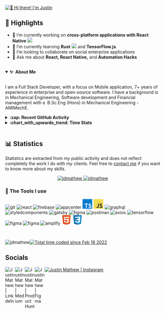 [<img src="https://user-images.githubusercontent.com/17250443/154528290-f80436ad-435e-47f1-9611-e020579c25e9.gif" alt="👋 Hi there! I'm Justin" title="👋 Hi there! I'm Justin )"/>](https://github.com/JDMathew/)

## :book: Highlights 
- 🔭 I’m currently working on **cross-platform applications with React Native** <img src="https://tinyurl.com/rngithub" width="15px" />
- 🌱 I’m currently learning **Rust**  <img src="https://tinyurl.com/2s3f82sy" width="15px" /> and **TensorFlow.js**.
- 👯 I’m looking to collaborate on social enterprise applications 
- 💬 Ask me about  **React, React Native,** and **Automation Hacks**
<br />

<details open>
  <summary><b>✨&nbsp;&nbsp;About&nbsp;Me</b></summary>
  <br/>

I am a Full Stack Developer, with a focus on Mobile application, 7+ years of experience in enterprise and open-source software. I have a background is in Mechanical Engineering, Software development and Financial management with a B.Sc.Eng (Hons) in Mechanical Engineering - AMIMechE.


<!-- Most of my leisure time is .... -->

<!-- ### Awards and Achievements
- Won the 1st edition of ..
- Won ... -->
</details> 

<!--   https://github.com/Readme-Workflows/recent-activity -->
<!--   https://github.com/marketplace/actions/github-activity-readme -->
<details>
  <summary><b>:zap: Recent GitHub Activity</b></summary>
  
<!--RECENT_ACTIVITY:start-->
1. ⭐ Starred [charmbracelet/vhs](https://github.com/charmbracelet/vhs)<br>
2. ⭐ Starred [Flipkart/recyclerlistview](https://github.com/Flipkart/recyclerlistview)<br>
3. 💬 Commented on [#2144](https://github.com/software-mansion/react-native-reanimated/issues/2144#issuecomment-1526578999) in [software-mansion/react-native-reanimated](https://github.com/software-mansion/react-native-reanimated)<br>
4. ⭐ Starred [zoontek/react-native-permissions](https://github.com/zoontek/react-native-permissions)<br>
5. ⭐ Starred [ios-control/ios-deploy](https://github.com/ios-control/ios-deploy)<br>
<!--RECENT_ACTIVITY:end-->

<!--RECENT_ACTIVITY:last_update-->
Last Updated: Wednesday, May 31st, 2023, 12:31:38 AM
<!--RECENT_ACTIVITY:last_update_end-->

</details>

<details>
  <summary><b>:chart_with_upwards_trend: Time Stats</b></summary>
  
[![Wwakatime stats](https://github-readme-stats.vercel.app/api/wakatime?username=jdmathew&hide_title=true&hide_border=true&langs_count=5&bg_color=00000000&text_color=777)](https://wakatime.com/@jdmathew)
  
</details>

<!-- 📊 **Weekly development breakdown** -->
<!-- https://github.com/athul/waka-readme -->
<!--START_SECTION:waka-->
<!-- Week: 11 July, 2020 - 17 July, 2020 -->
<!-- 
```text
Python      8 hrs 52 mins       ███████████████████░░░░░░   75.87 %
Go          1 hr 15 mins        ██░░░░░░░░░░░░░░░░░░░░░░░   10.79 %
Markdown    52 mins             █░░░░░░░░░░░░░░░░░░░░░░░░   07.43 %
Docker      16 mins             ░░░░░░░░░░░░░░░░░░░░░░░░░   02.32 %
YAML        7 mins              ░░░░░░░░░░░░░░░░░░░░░░░░░   01.07 %
```
 -->
<!--END_SECTION:waka-->


<!-- ### My Most Recent Blog Posts -->
<!-- MEDIUM:START -->

<!-- MEDIUM:END -->

<!-- <hr /> -->

<br />

## :bar_chart: Statistics
<p>Statistics are extracted from my public activity and does not reflect completely the work I do with my clients. Feel free to <a href="mailto:justindavidmathew@gmail.com" target="_blank">contact me</a> if you want to know more about my skills.</p>
<!-- See https://github.com/anuraghazra/github-readme-stats -->
<p align="center">
<a href="https://github.com/jdmathew">
  <img src="https://github-readme-stats.vercel.app/api?username=jdmathew&show_icons=true&theme=buefy&count_private=true" alt="jdmathew" height=180 width=45% />
</a>
<a href="https://github.com/jdmathew">
  <img src="https://github-readme-stats.vercel.app/api/top-langs/?username=jdmathew&layout=compact&hide=html&theme=buefy&langs_count=6" alt="jdmathew" height=180  width=45% />
  </a>
<!-- <a align="center" href="https://github.com/jdmathew">
  <img align="center" src="https://github-readme-stats.vercel.app/api/wakatime?username=jdmathew" alt="jdmathew" width=45% />
</a> -->
</p>

### :wrench: The Tools I use

<p align="left">
  <img src="https://www.vectorlogo.zone/logos/git-scm/git-scm-icon.svg" alt="git" width="32" height="32"/>
  <img src="https://www.vectorlogo.zone/logos/reactjs/reactjs-icon.svg" alt="react" width="32" height="32"/>
  <img src="https://cdn.worldvectorlogo.com/logos/firebase-1.svg" alt="firebase" width="32" height="32"/>
  <img src="https://www.vectorlogo.zone/logos/appcenterms/appcenterms-tile.svg" alt="appcenter" width="32" height="32"/>
  <img src="https://raw.githubusercontent.com/devicons/devicon/master/icons/typescript/typescript-original.svg" alt="typescript" width="32" height="32"/>
  <img src="https://raw.githubusercontent.com/devicons/devicon/master/icons/javascript/javascript-original.svg" alt="javascript" width="32" height="32"/>
  <img src="https://www.vectorlogo.zone/logos/graphql/graphql-icon.svg" alt="graphql" width="32" height="32"/>
  <img src="https://cdn-media-1.freecodecamp.org/images/1*p1TndLk3UsGPBsM7qHPZIw.png" alt="styledcomponents" width="32" height="32"/>
  <img src="https://www.vectorlogo.zone/logos/gatsbyjs/gatsbyjs-icon.svg" alt="gatsby" width="32" height="32"/>
  <img src="https://cms-react-testing.cdn.prismic.io/cms-react-testing/fd794b96-f464-432b-b79a-bf99341b2143_insomnia-logo-bug.svg" alt="figma" width="32" height="32"/>
<img src="https://tinyurl.com/yry65tsw" alt="postman" width="32" height="32" />
  <img src="https://axios-http.com/assets/logo.svg" alt="axios" width="32" height="32" />
  <img src="https://www.vectorlogo.zone/logos/tensorflow/tensorflow-icon.svg" alt="tensorflow" width="32" height="32"/>
  <img src="https://www.vectorlogo.zone/logos/figma/figma-icon.svg" alt="figma" width="32" height="32"/>
  <img src="https://www.vectorlogo.zone/logos/vuejs/vuejs-icon.svg" alt="figma" width="32" height="32"/>
  <img src="https://docs.amplify.aws/assets/logo-dark.svg" alt="amplify" width="32" height="32"/>
  <img src="https://raw.githubusercontent.com/devicons/devicon/master/icons/html5/html5-original.svg" alt="html5" width="32" height="32"/>
  <img src="https://raw.githubusercontent.com/devicons/devicon/master/icons/css3/css3-original.svg" alt="css3" width="32" height="32"/>

  <!-- <img src="https://cdn.worldvectorlogo.com/logos/nextjs-3.svg" alt="nextjs" width="32" height="32"/> -->
  <!-- <img src="https://www.vectorlogo.zone/logos/netlify/netlify-icon.svg" alt="netlify" width="32" height="32"/> -->

  <!-- <img src="https://raw.githubusercontent.com/devicons/devicon/master/icons/ruby/ruby-original.svg" alt="ruby" width="32" height="32"/>
  <img src="https://raw.githubusercontent.com/devicons/devicon/master/icons/rails/rails-original-wordmark.svg" alt="rails" width="32" height="32"/> -->

</p>

<br />

<!-- <h3>Things I code with</h3>
<p>
  <img alt="React" src="https://img.shields.io/badge/-React-45b8d8?style=flat-square&logo=react&logoColor=white" />
  <img alt="Webpack" src="https://img.shields.io/badge/-Webpack-8DD6F9?style=flat-square&logo=webpack&logoColor=white" /> 
  <img alt="Docker" src="https://img.shields.io/badge/-Docker-46a2f1?style=flat-square&logo=docker&logoColor=white" />
  <img alt="github actions" src="https://img.shields.io/badge/-Github_Actions-2088FF?style=flat-square&logo=github-actions&logoColor=white" />
  <img alt="Google Cloud Platform" src="https://img.shields.io/badge/-Google_Cloud_Platform-1a73e8?style=flat-square&logo=google-cloud&logoColor=white" />
  <img alt="TypeScript" src="https://img.shields.io/badge/-TypeScript-007ACC?style=flat-square&logo=typescript&logoColor=white" />
  <img alt="Insomnia" src="https://img.shields.io/badge/-Insomnia-5849BE?style=flat-square&logo=insomnia&logoColor=white" />
  <img alt="Apollo" src="https://img.shields.io/badge/-Apollo%20GraphQL-311C87?style=flat-square&logo=apollo-graphql&logoColor=white" />
  <img alt="Heroku" src="https://img.shields.io/badge/-Heroku-430098?style=flat-square&logo=heroku&logoColor=white" />
  <img alt="redux" src="https://img.shields.io/badge/-Redux-764ABC?style=flat-square&logo=redux&logoColor=white" />
  <img alt="ReactiveX" src="https://img.shields.io/badge/-RxJs-B7178C?style=flat-square&logo=reactivex&logoColor=white" />
  <img alt="GraphQL" src="https://img.shields.io/badge/-GraphQL-E10098?style=flat-square&logo=graphql&logoColor=white" />
  <img alt="Sass" src="https://img.shields.io/badge/-Sass-CC6699?style=flat-square&logo=sass&logoColor=white" />
  <img alt="Styled Components" src="https://img.shields.io/badge/-Styled_Components-db7092?style=flat-square&logo=styled-components&logoColor=white" />
  <img alt="git" src="https://img.shields.io/badge/-Git-F05032?style=flat-square&logo=git&logoColor=white" />
  <img alt="NestJs" src="https://img.shields.io/badge/-NestJs-ea2845?style=flat-square&logo=nestjs&logoColor=white" />
  <img alt="angular" src="https://img.shields.io/badge/-Angular-DD0031?style=flat-square&logo=angular&logoColor=white" />
  <img alt="npm" src="https://img.shields.io/badge/-NPM-CB3837?style=flat-square&logo=npm&logoColor=white" />
  <img alt="html5" src="https://img.shields.io/badge/-HTML5-E34F26?style=flat-square&logo=html5&logoColor=white" />
  <img alt="Brave browser" src="https://img.shields.io/badge/-Brave_Browser-FB542B?style=flat-square&logo=brave&logoColor=white" />
  <img alt="Rollup" src="https://img.shields.io/badge/-Rollup-EC4A3F?style=flat-square&logo=rollup.js&logoColor=white" />
  <img alt="d3js" src="https://img.shields.io/badge/-D3.js-F9A03C?style=flat-square&logo=d3.js&logoColor=white" />
  <img alt="Prettier" src="https://img.shields.io/badge/-Prettier-F7B93E?style=flat-square&logo=prettier&logoColor=white" />
  <img alt="MongoDB" src="https://img.shields.io/badge/-MongoDB-13aa52?style=flat-square&logo=mongodb&logoColor=white" />
  <img alt="Nodejs" src="https://img.shields.io/badge/-Nodejs-43853d?style=flat-square&logo=Node.js&logoColor=white" />
</p>
 -->


<a href="https://wakatime.com/@30db9f1d-2519-4a35-9c48-01c27f109f5e"><img src="https://wakatime.com/badge/user/30db9f1d-2519-4a35-9c48-01c27f109f5e.svg" alt="Total time coded since Feb 16 2022" /></a>
<a href="https://github.com/jdmathew">
  <img align="left" src="https://komarev.com/ghpvc/?username=jdmathew" alt="jdmathew" />
</a>
<br />


## Socials

<a href="https://www.linkedin.com/in/justin-mathew-25322087/">
  <img align="left" alt="Justin Mathew | LinkdeIn" width="32" src="https://cdn.jsdelivr.net/npm/simple-icons@v3/icons/linkedin.svg" />
</a>
<!-- <a href="https://dev.to/jdmathew">
  <img align="left" alt="Justin Mathew | DEV TO" width="32" src="https://cdn.jsdelivr.net/npm/simple-icons@v3/icons/dev-dot-to.svg" />
</a> -->
<a href="https://medium.com/@justindavidmathew">
  <img align="left" alt="Justin Mathew | Medium" width="32" src="https://cdn.jsdelivr.net/npm/simple-icons@v3/icons/medium.svg" />
</a>
<a href="https://www.producthunt.com/@justinmathew">
  <img align="left" alt="Justin Mathew | Product Hunt" width="32" src="https://cdn.jsdelivr.net/npm/simple-icons@v3/icons/producthunt.svg" />
</a>
<a href="https://www.figma.com/@jdmathew">
  <img align="left" alt="Justin Mathew | Figma" width="32" src="https://cdn.jsdelivr.net/npm/simple-icons@v3/icons/figma.svg" />
</a>
<a href="https://instagram.com/justindavidmathew">
  <img alt="Justin Mathew | Instagram" width="32" src="https://cdn.jsdelivr.net/npm/simple-icons@v3/icons/instagram.svg" />
</a>
<!-- <a href="https://twitter.com/JustinDMathew">
  <img align="left" alt="Justin Mathew | Twitter" width="32" src="https://cdn.jsdelivr.net/npm/simple-icons@v3/icons/twitter.svg" />
</a> -->


